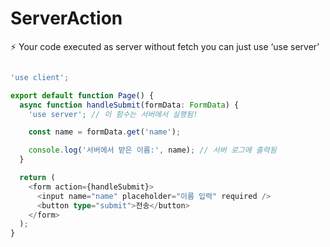 # ServerAction

⚡️ Your code executed as server without fetch  you can just use ‘use server’







``` typescript 

'use client';

export default function Page() {
  async function handleSubmit(formData: FormData) {
    'use server'; // 이 함수는 서버에서 실행됨!

    const name = formData.get('name');

    console.log('서버에서 받은 이름:', name); // 서버 로그에 출력됨
  }

  return (
    <form action={handleSubmit}>
      <input name="name" placeholder="이름 입력" required />
      <button type="submit">전송</button>
    </form>
  );
}

```
